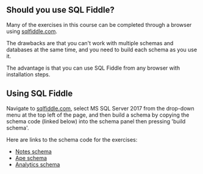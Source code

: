 ## Should you use SQL Fiddle?

Many of the exercises in this course can be completed through a browser using [sqlfiddle.com](http://sqlfiddle.com/).

The drawbacks are that you can't work with multiple schemas and databases at the same time, and you need to build each schema as you use it.

The advantage is that you can use SQL Fiddle from any browser with installation steps.

## Using SQL Fiddle

Navigate to [sqlfiddle.com](http://sqlfiddle.com/), select MS SQL Server 2017 from the drop-down menu at the top left of the page, and then build a schema by copying the schema code (linked below) into the schema panel then pressing 'build schema'.

Here are links to the schema code for the exercises:

* [Notes schema](T-SQL-notes-schema.sql) 
* [Ape schema](T-SQL-ape-schema.sql)
* [Analytics schema](T-SQL-analytics-schema.sql)

